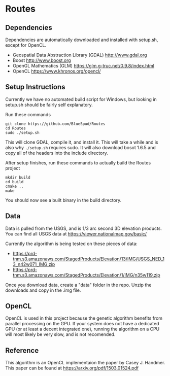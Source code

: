 # Routes

## Dependencies
Dependencies are automatically downloaded and installed with setup.sh, except for OpenCL.

- Geospatial Data Abstraction Library (GDAL)  http://www.gdal.org
- Boost  http://www.boost.org
- OpenGL Mathematics (GLM) https://glm.g-truc.net/0.9.8/index.html
- OpenCL https://www.khronos.org/opencl/

## Setup Instructions
Currently we have no automated build script for Windows, but looking in setup.sh should be fairly self explanatory.

Run these commands
```
git clone https://github.com/BlueSpud/Routes
cd Routes
sudo ./setup.sh
```
This will clone GDAL, compile it, and install it. This will take a while and is also why `./setup.sh` requires sudo. It will also download bosot 1.6.5 and copy all of the headers into the include directory.


After setup finishes, run these commands to actually build the Routes project
```
mkdir build
cd build
cmake ..
make
```
You should now see a built binary in the build directory.

## Data
Data is pulled from the USGS, and is 1/3 arc second 3D elevation products. You can find all USGS data at https://viewer.nationalmap.gov/basic/

Currently the algorithm is being tested on these pieces of data:
- https://prd-tnm.s3.amazonaws.com/StagedProducts/Elevation/13/IMG/USGS_NED_13_n42w071_IMG.zip
- https://prd-tnm.s3.amazonaws.com/StagedProducts/Elevation/1/IMG/n35w119.zip

Once you download data, create a "data" folder in the repo. Unzip the downloads and copy in the .img file.

## OpenCL
OpenCL is used in this project because the genetic algorithm benefits from parallel processing on the GPU. If your system does not have a dedicated GPU (or at least a decent integrated one), running the algorithm on a CPU will most likely be very slow, and is not recomended.

## Reference
This algorithm is an OpenCL implementaion the paper by Casey J. Handmer. This paper can be found at https://arxiv.org/pdf/1503.01524.pdf
